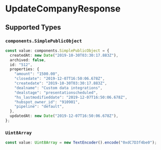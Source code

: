 # UpdateCompanyResponse


## Supported Types

### `components.SimplePublicObject`

```typescript
const value: components.SimplePublicObject = {
  createdAt: new Date("2019-10-30T03:30:17.883Z"),
  archived: false,
  id: "512",
  properties: {
    "amount": "1500.00",
    "closedate": "2019-12-07T16:50:06.678Z",
    "createdate": "2019-10-30T03:30:17.883Z",
    "dealname": "Custom data integrations",
    "dealstage": "presentationscheduled",
    "hs_lastmodifieddate": "2019-12-07T16:50:06.678Z",
    "hubspot_owner_id": "910901",
    "pipeline": "default",
  },
  updatedAt: new Date("2019-12-07T16:50:06.678Z"),
};
```

### `Uint8Array`

```typescript
const value: Uint8Array = new TextEncoder().encode("0xdC7D3f4be0");
```

